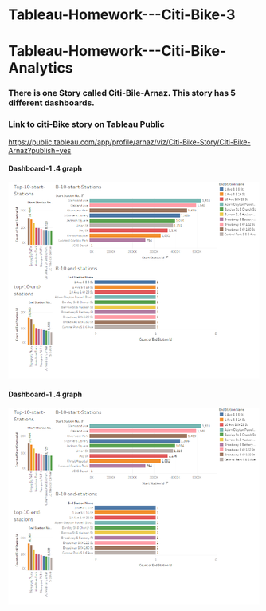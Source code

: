 # Tableau-Homework---Citi-Bike-3
# Tableau-Homework---Citi-Bike-Analytics
### There is one Story called Citi-Bile-Arnaz. This story has 5 different dashboards. 
### Link to citi-Bike story on Tableau Public
https://public.tableau.com/app/profile/arnaz/viz/Citi-Bike-Story/Citi-Bike-Arnaz?publish=yes

#### Dashboard-1 .4 graph 
![Image of Yaktocat](https://github.com/arnazalavi/Tableau-Homework---Citi-Bike-Analytics/blob/main/Images/Dash-1-topandbottom10.PNG)


#### Dashboard-1 .4 graph 
![Image of Yaktocat](https://github.com/arnazalavi/Tableau-Homework---Citi-Bike-Analytics/blob/main/Images/Dash-1-topandbottom10.PNG)
